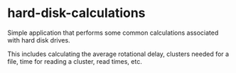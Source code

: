 # hard-disk-calculations

Simple application that performs some common calculations associated with hard disk drives.

This includes calculating the average rotational delay, clusters needed for a file, time for reading a cluster, read times, etc.

